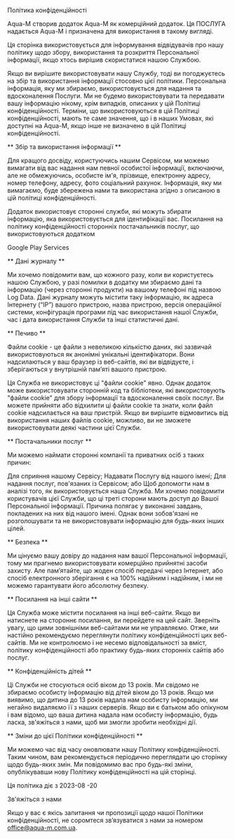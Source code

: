 Політика конфіденційності

Aqua-M створив додаток Aqua-M як комерційний додаток. Ця ПОСЛУГА надається Aqua-M і призначена для використання в такому вигляді.

Ця сторінка використовується для інформування відвідувачів про нашу політику щодо збору, використання та розкриття Персональної інформації, якщо хтось вирішив скористатися нашою Службою.

Якщо ви вирішите використовувати нашу Службу, тоді ви погоджуєтесь на збір та використання інформації стосовно цієї політики. Персональна інформація, яку ми збираємо, використовується для надання та вдосконалення Послуги. Ми не будемо використовувати та передавати вашу інформацію нікому, крім випадків, описаних у цій Політиці конфіденційності. Терміни, що використовуються в цій Політиці конфіденційності, мають те саме значення, що і в наших Умовах, які доступні на Aqua-M, якщо інше не визначено в цій Політиці конфіденційності.

** Збір та використання інформації **

Для кращого досвіду, користуючись нашим Сервісом, ми можемо вимагати від вас надання нам певної особистої інформації, включаючи, але не обмежуючись, особисте ім'я, прізвище, електронну адресу, номер телефону, адресу, фото соціальний рахунок. Інформація, яку ми вимагаємо, буде збережена нами та використана згідно з описаною в цій політиці конфіденційності.

Додаток використовує сторонні служби, які можуть збирати інформацію, яка використовується для ідентифікації вас. Посилання на політику конфіденційності сторонніх постачальників послуг, що використовуються додатком

Google Play Services

** Дані журналу **

Ми хочемо повідомити вам, що кожного разу, коли ви користуєтесь нашою Службою, у разі помилки в додатку ми збираємо дані та інформацію (через сторонні продукти) на вашому телефоні під назвою Log Data. Дані журналу можуть містити таку інформацію, як адреса Інтернету (“IP”) вашого пристрою, назва пристрою, версія операційної системи, конфігурація програми під час використання нашої Служби, час і дата використання Служби та інші статистичні дані.

** Печиво **

Файли cookie - це файли з невеликою кількістю даних, які зазвичай використовуються як анонімні унікальні ідентифікатори. Вони надсилаються у ваш браузер із веб-сайтів, які ви відвідуєте, і зберігаються у внутрішній пам’яті вашого пристрою.

Ця Служба не використовує ці "файли cookie" явно. Однак додаток може використовувати сторонній код та бібліотеки, які використовують "файли cookie" для збору інформації та вдосконалення своїх послуг. Ви можете прийняти або відхилити ці файли cookie та знати, коли файл cookie надсилається на ваш пристрій. Якщо ви вирішите відмовитись від використання наших файлів cookie, можливо, ви не зможете використовувати деякі частини цієї Служби.

** Постачальники послуг **

Ми можемо наймати сторонні компанії та приватних осіб з таких причин:

Для сприяння нашому Сервісу;
Надавати Послугу від нашого імені;
Для надання послуг, пов'язаних із Сервісом; або
Щоб допомогти нам в аналізі того, як використовується наша Служба.
Ми хочемо повідомити користувачів цієї Служби, що ці треті сторони мають доступ до Вашої Персональної інформації. Причина полягає у виконанні завдань, покладених на них від нашого імені. Однак вони зобов'язані не розголошувати та не використовувати інформацію для будь-яких інших цілей.

** Безпека **

Ми цінуємо вашу довіру до надання нам вашої Персональної інформації, тому ми прагнемо використовувати комерційно прийнятні засоби захисту. Але пам’ятайте, що жоден спосіб передачі через Інтернет, або спосіб електронного зберігання є на 100% надійним і надійним, і ми не можемо гарантувати його абсолютну безпеку.

** Посилання на інші сайти **

Ця Служба може містити посилання на інші веб-сайти. Якщо ви натиснете на стороннє посилання, ви перейдете на цей сайт. Зверніть увагу, що цими зовнішніми веб-сайтами ми не управляємо. Отже, ми настійно рекомендуємо переглянути політику конфіденційності цих веб-сайтів. Ми не контролюємо і не несемо відповідальності за вміст, політику конфіденційності або практику будь-яких сторонніх сайтів або послуг.

** Конфіденційність дітей **

Ці Служби не стосуються осіб віком до 13 років. Ми свідомо не збираємо особисту інформацію від дітей віком до 13 років. Якщо ми виявимо, що дитина до 13 років надала нам особисту інформацію, ми негайно видаляємо її з наших серверів. Якщо ви є батьком або опікуном і вам відомо, що ваша дитина надала нам особисту інформацію, будь ласка, зв'яжіться з нами, щоб ми змогли зробити необхідні дії.

** Зміни до цієї Політики конфіденційності **

Ми можемо час від часу оновлювати нашу Політику конфіденційності. Таким чином, вам рекомендується періодично переглядати цю сторінку щодо будь-яких змін. Ми повідомимо вас про будь-які зміни, опублікувавши нову Політику конфіденційності на цій сторінці.

Ця політика діє з 2023-08 -20

Зв'яжіться з нами

Якщо у вас є якісь запитання чи пропозиції щодо нашої Політики конфіденційності, не соромтеся зв’язуватися з нами за номером office@aqua-m.com.ua.
